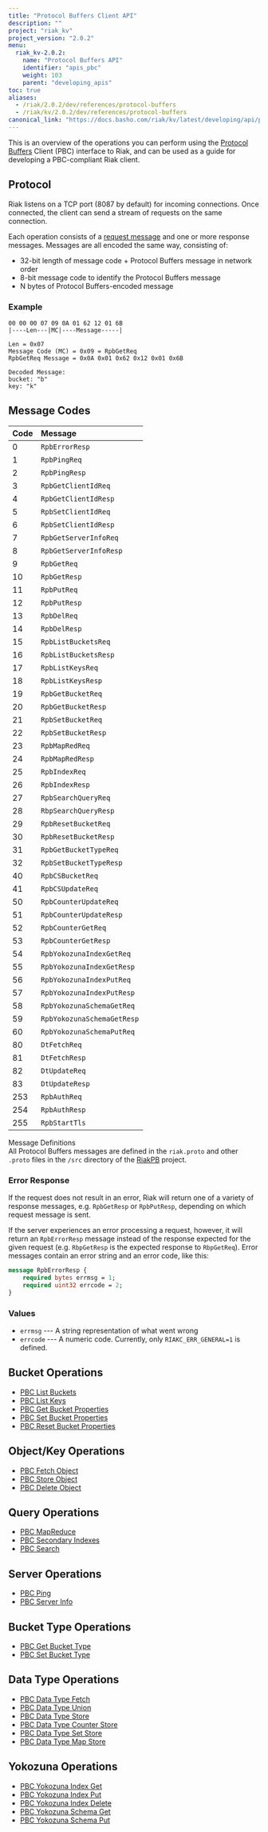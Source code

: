 ```yaml
---
title: "Protocol Buffers Client API"
description: ""
project: "riak_kv"
project_version: "2.0.2"
menu:
  riak_kv-2.0.2:
    name: "Protocol Buffers API"
    identifier: "apis_pbc"
    weight: 103
    parent: "developing_apis"
toc: true
aliases:
  - /riak/2.0.2/dev/references/protocol-buffers
  - /riak/kv/2.0.2/dev/references/protocol-buffers
canonical_link: "https://docs.basho.com/riak/kv/latest/developing/api/protocol-buffers"
---
```


This is an overview of the operations you can perform using the
[Protocol Buffers](https://code.google.com/p/protobuf/) Client (PBC)
interface to Riak, and can be used as a guide for developing a
PBC-compliant Riak client.

## Protocol

Riak listens on a TCP port (8087 by default) for incoming connections.
Once connected, the client can send a stream of requests on the same
connection.

Each operation consists of a [request message](https://developers.google.com/protocol-buffers/docs/encoding) and one or more response messages. Messages are all encoded the same way, consisting of:

* 32-bit length of message code + Protocol Buffers message in network
  order
* 8-bit message code to identify the Protocol Buffers message
* N bytes of Protocol Buffers-encoded message

### Example

```
00 00 00 07 09 0A 01 62 12 01 6B
|----Len---|MC|----Message-----|

Len = 0x07
Message Code (MC) = 0x09 = RpbGetReq
RpbGetReq Message = 0x0A 0x01 0x62 0x12 0x01 0x6B

Decoded Message:
bucket: "b"
key: "k"
```

## Message Codes

Code | Message |
:----|:--------|
0 | `RpbErrorResp` |
1 | `RpbPingReq` |
2 | `RpbPingResp` |
3 | `RpbGetClientIdReq` |
4 | `RpbGetClientIdResp` |
5 | `RpbSetClientIdReq` |
6 | `RpbSetClientIdResp` |
7 | `RpbGetServerInfoReq` |
8 | `RpbGetServerInfoResp` |
9 | `RpbGetReq` |
10 | `RpbGetResp` |
11 | `RpbPutReq` |
12 | `RpbPutResp` |
13 | `RpbDelReq` |
14 | `RpbDelResp` |
15 | `RpbListBucketsReq` |
16 | `RpbListBucketsResp` |
17 | `RpbListKeysReq` |
18 | `RpbListKeysResp` |
19 | `RpbGetBucketReq` |
20 | `RpbGetBucketResp` |
21 | `RpbSetBucketReq` |
22 | `RpbSetBucketResp` |
23 | `RpbMapRedReq` |
24 | `RpbMapRedResp` |
25 | `RpbIndexReq` |
26 | `RpbIndexResp` |
27 | `RpbSearchQueryReq` |
28 | `RbpSearchQueryResp` |
29 | `RpbResetBucketReq` |
30 | `RpbResetBucketResp` |
31 | `RpbGetBucketTypeReq` |
32 | `RpbSetBucketTypeResp` |
40 | `RpbCSBucketReq` |
41 | `RpbCSUpdateReq` |
50 | `RpbCounterUpdateReq` |
51 | `RpbCounterUpdateResp` |
52 | `RpbCounterGetReq` |
53 | `RpbCounterGetResp` |
54 | `RpbYokozunaIndexGetReq` |
55 | `RpbYokozunaIndexGetResp` |
56 | `RpbYokozunaIndexPutReq` |
57 | `RpbYokozunaIndexPutResp` |
58 | `RpbYokozunaSchemaGetReq` |
59 | `RpbYokozunaSchemaGetResp` |
60 | `RpbYokozunaSchemaPutReq` |
80 | `DtFetchReq` |
81 | `DtFetchResp` |
82 | `DtUpdateReq` |
83 | `DtUpdateResp` |
253 | `RpbAuthReq` |
254 | `RpbAuthResp` |
255 | `RpbStartTls` |

<div class="info">
<div class="title">Message Definitions</div>
All Protocol Buffers messages are defined in the <code>riak.proto</code>
and other <code>.proto</code> files in the <code>/src</code> directory
of the <a href="https://github.com/basho/riak_pb">RiakPB</a> project.
</div>

### Error Response

If the request does not result in an error, Riak will return one of a
variety of response messages, e.g. `RpbGetResp` or `RpbPutResp`,
depending on which request message is sent.

If the server experiences an error processing a request, however, it
will return an `RpbErrorResp` message instead of the response expected
for the given request (e.g. `RbpGetResp` is the expected response to
`RbpGetReq`). Error messages contain an error string and an error code,
like this:

```protobuf
message RpbErrorResp {
    required bytes errmsg = 1;
    required uint32 errcode = 2;
}
```

### Values

* `errmsg` --- A string representation of what went wrong
* `errcode` --- A numeric code. Currently, only `RIAKC_ERR_GENERAL=1`
  is defined.

## Bucket Operations

* [PBC List Buckets](/riak/kv/2.0.2/developing/api/protocol-buffers/list-buckets)
* [PBC List Keys](/riak/kv/2.0.2/developing/api/protocol-buffers/list-keys)
* [PBC Get Bucket Properties](/riak/kv/2.0.2/developing/api/protocol-buffers/get-bucket-props)
* [PBC Set Bucket Properties](/riak/kv/2.0.2/developing/api/protocol-buffers/set-bucket-props)
* [PBC Reset Bucket Properties](/riak/kv/2.0.2/developing/api/protocol-buffers/reset-bucket-props)

## Object/Key Operations

* [PBC Fetch Object](/riak/kv/2.0.2/developing/api/protocol-buffers/fetch-object)
* [PBC Store Object](/riak/kv/2.0.2/developing/api/protocol-buffers/store-object)
* [PBC Delete Object](/riak/kv/2.0.2/developing/api/protocol-buffers/delete-object)

## Query Operations

* [PBC MapReduce](/riak/kv/2.0.2/developing/api/protocol-buffers/mapreduce)
* [PBC Secondary Indexes](/riak/kv/2.0.2/developing/api/protocol-buffers/secondary-indexes)
* [PBC Search](/riak/kv/2.0.2/developing/api/protocol-buffers/search)

## Server Operations

* [PBC Ping](/riak/kv/2.0.2/developing/api/protocol-buffers/ping)
* [PBC Server Info](/riak/kv/2.0.2/developing/api/protocol-buffers/server-info)

## Bucket Type Operations

* [PBC Get Bucket Type](/riak/kv/2.0.2/developing/api/protocol-buffers/get-bucket-type)
* [PBC Set Bucket Type](/riak/kv/2.0.2/developing/api/protocol-buffers/set-bucket-type)

## Data Type Operations

* [PBC Data Type Fetch](/riak/kv/2.0.2/developing/api/protocol-buffers/dt-fetch)
* [PBC Data Type Union](/riak/kv/2.0.2/developing/api/protocol-buffers/dt-union)
* [PBC Data Type Store](/riak/kv/2.0.2/developing/api/protocol-buffers/dt-store)
* [PBC Data Type Counter Store](/riak/kv/2.0.2/developing/api/protocol-buffers/dt-counter-store)
* [PBC Data Type Set Store](/riak/kv/2.0.2/developing/api/protocol-buffers/dt-set-store)
* [PBC Data Type Map Store](/riak/kv/2.0.2/developing/api/protocol-buffers/dt-map-store)

## Yokozuna Operations

* [PBC Yokozuna Index Get](/riak/kv/2.0.2/developing/api/protocol-buffers/yz-index-get)
* [PBC Yokozuna Index Put](/riak/kv/2.0.2/developing/api/protocol-buffers/yz-index-put)
* [PBC Yokozuna Index Delete](/riak/kv/2.0.2/developing/api/protocol-buffers/yz-index-delete)
* [PBC Yokozuna Schema Get](/riak/kv/2.0.2/developing/api/protocol-buffers/yz-schema-get)
* [PBC Yokozuna Schema Put](/riak/kv/2.0.2/developing/api/protocol-buffers/yz-schema-put)
